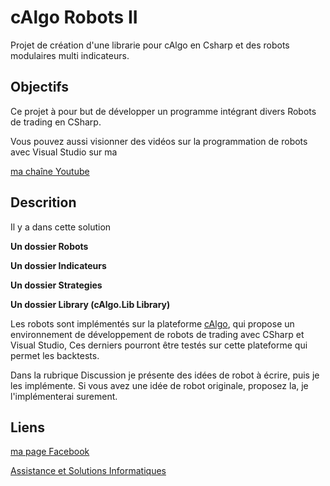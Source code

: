 # **cAlgo Robots II**

Projet de création d'une librarie pour cAlgo en Csharp et des robots modulaires multi indicateurs.

## Objectifs

Ce projet à pour but de développer un programme intégrant divers Robots de trading en CSharp.

Vous pouvez aussi visionner des vidéos sur la programmation de robots avec Visual Studio sur ma 

[ma chaîne Youtube](https://www.youtube.com/channel/UCJRZFsmT5LemtSPDxeWWVJg)

## Descrition

Il y a dans cette solution

**Un dossier Robots**

**Un dossier Indicateurs**

**Un dossier Strategies**

**Un dossier Library (cAlgo.Lib Library)**

Les robots sont implémentés sur la plateforme [cAlgo](http://www.spotware.com), qui propose un environnement de développement de robots de trading avec CSharp et Visual Studio, Ces derniers pourront être testés sur cette plateforme qui permet les backtests.

Dans la rubrique Discussion je présente des idées de robot à écrire, puis je les implémente. Si vous avez une idée de robot originale, proposez la, je l'implémenterai surement.

## Liens

[ma page Facebook](https://www.facebook.com/ab.hacid)

[Assistance et Solutions Informatiques](http://www.dpaninfor.ovh)
